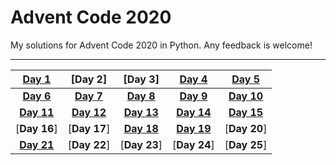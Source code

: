 # Advent Code 2020
My solutions for Advent Code 2020 in Python. Any feedback is welcome!
___
|[Day 1](1/main.py)|[Day 2]|[Day 3]|[Day 4](4/main.py)|[Day 5](5/main.py)|
| :---: | :---: | :---: | :---: | :---: |
|[**Day 6**](6/main.py)|[**Day 7**](7/main.py)|[**Day 8**](8/main.py)|[**Day 9**](9/main.py)|[**Day 10**](10/main.py)|
|[**Day 11**](11/)|[**Day 12**](12/main.py)|[**Day 13**](13/main.py)|[**Day 14**](14/main.py)|[**Day 15**](15/main.py)|
|[**Day 16**]|[**Day 17**]|[**Day 18**](18/)|[**Day 19**](19/main.py)|[**Day 20**]|
|[**Day 21**](21/main.py)|[**Day 22**]|[**Day 23**]|[**Day 24**]|[**Day 25**]|
